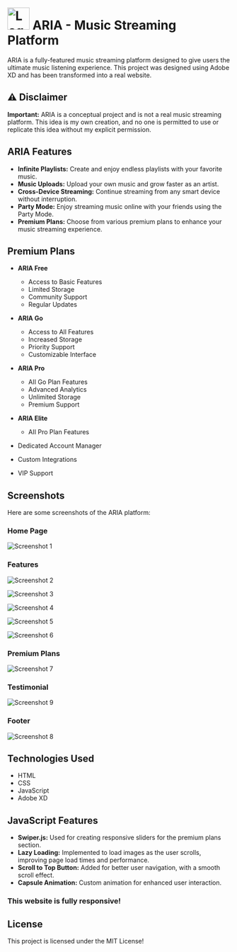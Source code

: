 # <img src="Screenshots/ICON.png" alt="Logo" width="50" height="50"> ARIA - Music Streaming Platform 

ARIA is a fully-featured music streaming platform designed to give users the ultimate music listening experience. This project was designed using Adobe XD and has been transformed into a real website.

## ⚠️ Disclaimer

**Important:** ARIA is a conceptual project and is not a real music streaming platform. This idea is my own creation, and no one is permitted to use or replicate this idea without my explicit permission.

## ARIA Features

- **Infinite Playlists:** Create and enjoy endless playlists with your favorite music.
- **Music Uploads:** Upload your own music and grow faster as an artist.
- **Cross-Device Streaming:** Continue streaming from any smart device without interruption.
- **Party Mode:** Enjoy streaming music online with your friends using the Party Mode.
- **Premium Plans:** Choose from various premium plans to enhance your music streaming experience.

## Premium Plans

- **ARIA Free**
  - Access to Basic Features
  - Limited Storage
  - Community Support
  - Regular Updates

- **ARIA Go**
  - Access to All Features
  - Increased Storage
  - Priority Support
  - Customizable Interface
   
- **ARIA Pro**
  - AII Go Plan Features
  - Advanced Analytics
  - Unlimited Storage
  - Premium Support

- **ARIA Elite**
  - AII Pro Plan Features
 - Dedicated Account Manager
 - Custom Integrations
 - VIP Support

## Screenshots

Here are some screenshots of the ARIA platform:

### Home Page
![Screenshot 1](Screenshots/1.png)

### Features
![Screenshot 2](Screenshots/2.png)

![Screenshot 3](Screenshots/3.png)

![Screenshot 4](Screenshots/4.png)

![Screenshot 5](Screenshots/5.png)

![Screenshot 6](Screenshots/6.png)

### Premium Plans
![Screenshot 7](Screenshots/7.png)

### Testimonial
![Screenshot 9](Screenshots/9.png)

### Footer
![Screenshot 8](Screenshots/8.png)

## Technologies Used

- HTML
- CSS
- JavaScript
- Adobe XD

## JavaScript Features

- **Swiper.js:** Used for creating responsive sliders for the premium plans section.
- **Lazy Loading:** Implemented to load images as the user scrolls, improving page load times and performance.
- **Scroll to Top Button:** Added for better user navigation, with a smooth scroll effect.
- **Capsule Animation:** Custom animation for enhanced user interaction.

### This website is fully responsive!

## License
This project is licensed under the MIT License!
